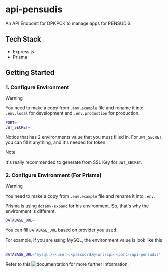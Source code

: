 # api-pensudis
An API Endpoint for DPKPCK to manage apps for PENSUDIS.

## Tech Stack
- Express.js
- Prisma

## Getting Started

### 1. Configure Environment
> [!WARNING]
> You need to make a copy from `.env.example` file and rename it into `.env.local` for development and `.env.production` for production.

```bash
PORT=
JWT_SECRET=
```
Notice that has 2 environments value that you must filled in.
For `JWT_SECRET`, you can fill it anything, and it's needed for token.

> [!NOTE]
> It's really recommended to generate from SSL Key for `JWT_SECRET`.

### 2. Configure Environment (For Prisma)
> [!WARNING]
> You need to make a copy from `.env.example` file and rename it into `.env`.

Prisma is using `dotenv-expand` for his environment. So, that's why the environment is different.

```bash
DATABASE_URL=
```
You can fill `DATABASE_URL` based on provider you used.

For example, if you are using MySQL, the environment value is look like this : 

```bash
DATABASE_URL="mysql://<user>:<password>@<url/ip>:<port>/api-pensudis"
```

Refer to this ![documentation](https://www.prisma.io/docs) for more further information.